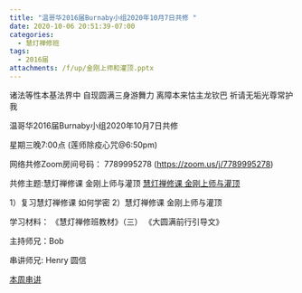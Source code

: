 ```yaml
---
title: "温哥华2016届Burnaby小组2020年10月7日共修 "
date: 2020-10-06 20:51:39-07:00
categories:
  - 慧灯禅修班
tags:
  - 2016届
attachments: /f/up/金刚上师和灌顶.pptx
---
```

诸法等性本基法界中 自现圆满三身游舞力 离障本来怙主龙钦巴 祈请无垢光尊常护我

温哥华2016届Burnaby小组2020年10月7日共修 

星期三晚7:00点 (莲师除疫心咒@6:50pm)

网络共修Zoom房间号码： 7789995278 (<https://zoom.us/j/7789995278>)

共修主题:慧灯禅修课 金刚上师与灌顶
[慧灯禅修课 金刚上师与灌顶](http://www.huidengzhiguang.com/index.php/huideng-zhiguang/huideng-zhiguang-01/154-a00017) 

1）复习慧灯禅修课 如何学密 
2）慧灯禅修课 金刚上师与灌顶 


学习材料：
《慧灯禅修班教材》（三）
《大圆满前行引导文》



主持师兄：Bob

串讲师兄: Henry 圆信

[本周串讲](https://s3.ca-central-1.wasabisys.com/hddata/f.huidengchanxiu.net/hdv/f/up/金刚上师和灌顶.pptx)